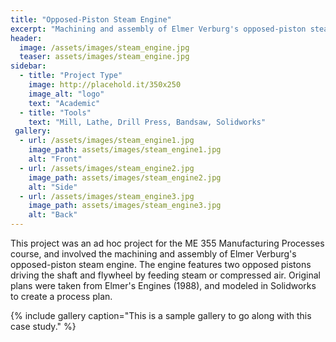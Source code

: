 ```yaml
---
title: "Opposed-Piston Steam Engine"
excerpt: "Machining and assembly of Elmer Verburg's opposed-piston steam engine."
header:
  image: /assets/images/steam_engine.jpg
  teaser: assets/images/steam_engine.jpg
sidebar:
  - title: "Project Type"
    image: http://placehold.it/350x250
    image_alt: "logo"
    text: "Academic"
  - title: "Tools"
    text: "Mill, Lathe, Drill Press, Bandsaw, Solidworks"
 gallery:
  - url: /assets/images/steam_engine1.jpg
    image_path: assets/images/steam_engine1.jpg
    alt: "Front"
  - url: /assets/images/steam_engine2.jpg
    image_path: assets/images/steam_engine2.jpg
    alt: "Side"
  - url: /assets/images/steam_engine3.jpg
    image_path: assets/images/steam_engine3.jpg
    alt: "Back"
---
```


This project was an ad hoc project for the ME 355 Manufacturing Processes course, and involved the machining and assembly of Elmer Verburg's opposed-piston steam engine. The engine features two opposed pistons driving the shaft and flywheel by feeding steam or compressed air. Original plans were taken from Elmer's Engines (1988), and modeled in Solidworks to create a process plan.

{% include gallery caption="This is a sample gallery to go along with this case study." %}
